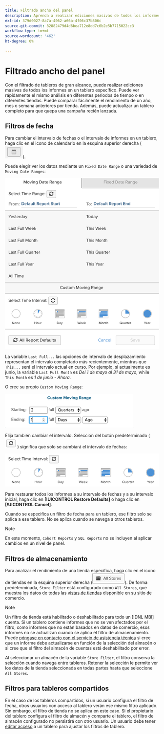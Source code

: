 ```yaml
---
title: Filtrado ancho del panel
description: Aprenda a realizar ediciones masivas de todos los informes en un tablero específico.
exl-id: 379d0027-8a7a-4062-a66a-4f06c37b806c
source-git-commit: 82882479d4d6bea712e8dd7c6b2e5b7715022cc3
workflow-type: tm+mt
source-wordcount: '462'
ht-degree: 0%

---
```


# Filtrado ancho del panel

Con el filtrado de tableros de gran alcance, puede realizar ediciones masivas de todos los informes en un tablero específico. Puede ver rápidamente el mismo análisis en diferentes periodos de tiempo o en diferentes tiendas. Puede comparar fácilmente el rendimiento de un año, mes o semana anteriores por tienda. Además, puede actualizar un tablero completo para que quepa una campaña recién lanzada.

## Filtros de fecha

Para cambiar el intervalo de fechas o el intervalo de informes en un tablero, haga clic en el icono de calendario en la esquina superior derecha (![calendario](../../assets/calendar-button.png)).

Puede elegir ver los datos mediante un `Fixed Date Range` o una variedad de `Moving Date Ranges`:

![mover intervalos de fechas](../../assets/moving_date_ranges.png)

La variable `Last Full...` las opciones de intervalo de desplazamiento representan el intervalo completado más recientemente, mientras que `This...` será el intervalo actual en curso. Por ejemplo, si actualmente es junio, la variable `Last Full Month` es _Del 1 de mayo al 31 de mayo_, while `This Month` es _1 de junio - Ahora_.

O cree su propio `Custom Moving Range`\:

![intervalo móvil personalizado](../../assets/custom-moving-range.png)

Elija también cambiar el intervalo. Selección del botón predeterminado (![intervalo de tiempo predeterminado](../../assets/time_interval_default.png)) significa que solo se cambiará el intervalo de fechas:

![intervalo de tiempo](../../assets/time_interval.png)

Para restaurar todos los informes a su intervalo de fechas y a su intervalo inicial, haga clic en **[!UICONTROL Restore Defaults]** o haga clic en **[!UICONTROL Cancel]**.

Cuando se especifica un filtro de fecha para un tablero, ese filtro solo se aplica a ese tablero. No se aplica cuando se navega a otros tableros.

>[!NOTE]
>
>En este momento, `Cohort Reports` y `SQL Reports` no se incluyen al aplicar cambios en un nivel de panel.

## Filtros de almacenamiento

Para analizar el rendimiento de una tienda específica, haga clic en el icono de tiendas en la esquina superior derecha (![Filtro de tienda](../../assets/store-filter.png)). De forma predeterminada, `Store Filter` está configurado como `All Stores`, que muestra los datos de todas las [vistas de tiendas](https://experienceleague.adobe.com/docs/commerce-admin/stores-sales/site-store/store-views.html) disponible en su sitio de comercio.

>[!NOTE]
>
>Un filtro de tienda está habilitado o deshabilitado para todo un [!DNL MBI] cuenta. Si un tablero contiene informes que no se ven afectados por el filtro, como informes que no están basados en datos de comercio, esos informes no se actualizan cuando se aplica el filtro de almacenamiento. Puede [póngase en contacto con el servicio de asistencia técnica](../../guide-overview.md) si cree que un informe debe actualizarse en función de la selección del almacén o si cree que el filtro del almacén de cuentas está deshabilitado por error.

Al seleccionar un almacén de la variable `Store Filter`, el filtro conserva la selección cuando navega entre tableros. Retener la selección le permite ver los datos de la tienda seleccionada en todas partes hasta que seleccione `All Stores`.

## Filtros para tableros compartidos

En el caso de los tableros compartidos, si un usuario configura el filtro de fecha, otros usuarios con acceso al tablero verán ese mismo filtro aplicado. Sin embargo, el filtro de tienda no se aplica en este caso. Si el propietario del tablero configura el filtro de almacén y comparte el tablero, el filtro de almacén configurado no persistirá con otro usuario. Un usuario debe tener [editar acceso](../../data-user/dashboards/share-dashboard-with-users.md) a un tablero para ajustar los filtros de tablero.
